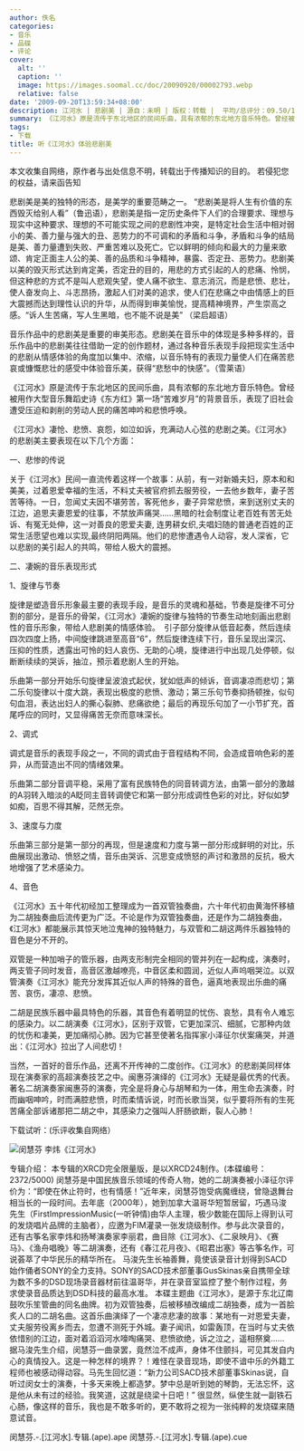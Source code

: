 ```yaml
---
author: 佚名
categories:
- 音乐
- 品碟
- 评论
cover:
  alt: ''
  caption: ''
  image: https://images.soomal.cc/doc/20090920/00002793.webp
  relative: false
date: '2009-09-20T13:59:34+08:00'
description: 江河水 | 悲剧美 | 源自：未明 | 版权：转载 |  平均/总评分：09.50/19
summary: 《江河水》原是流传于东北地区的民间乐曲，具有浓郁的东北地方音乐特色。曾经被用作大型音乐舞蹈史诗《东方红》第一场“苦难岁月”的背景音乐，表现了旧社会遭受压迫和剥削的劳动人民的痛苦呻吟和悲愤呼唤。《江河水》凄怆、悲愤、哀怨，如泣如诉，充满动人心弦的悲剧之美
tags:
- 下载
title: 听《江河水》体验悲剧美
---
```


本文收集自网络，原作者与出处信息不明，转载出于传播知识的目的。
若侵犯您的权益，请来函告知



悲剧美是美的独特的形态，是美学的重要范畴之一。 “悲剧美是将人生有价值的东西毁灭给别人看”（鲁迅语），悲剧美是指一定历史条件下人们的合理要求、理想与现实中这种要求、理想的不可能实现之间的悲剧性冲突，是特定社会生活中相对弱小的美、善力量与强大的丑、恶势力的不可调和的矛盾和斗争，矛盾和斗争的结局是美、善力量遭到失败、严重苦难以及死亡。它以鲜明的倾向和最大的力量来歌颂、肯定正面主人公的美、善的品质和斗争精神，暴露、否定丑、恶势力。悲剧美以美的毁灭形式达到肯定美，否定丑的目的，用悲的方式引起的人的悲痛、怜悯，但这种悲的方式不是叫人悲观失望，使人痛不欲生、意志消沉，而是悲愤、悲壮，使人奋发向上、斗志昂扬，激起人们对美的追求，使人们在悲痛之中由情感上的巨大震撼而达到理性认识的升华，从而得到审美愉悦，提高精神境界，产生崇高之感。“诉人生苦痛，写人生黑暗，也不能不说是美” （梁启超语）



音乐作品中的悲剧美是重要的审美形态。悲剧美在音乐中的体现是多种多样的，音乐作品中的悲剧美往往借助一定的创作题材，通过各种音乐表现手段把现实生活中的悲剧从情感体验的角度加以集中、浓缩，以音乐特有的表现力量使人们在痛苦悲哀或慷慨悲壮的感受中体验音乐美，获得“悲愁中的快感”。（雪莱语）



《江河水》原是流传于东北地区的民间乐曲，具有浓郁的东北地方音乐特色。曾经被用作大型音乐舞蹈史诗《东方红》第一场“苦难岁月”的背景音乐，表现了旧社会遭受压迫和剥削的劳动人民的痛苦呻吟和悲愤呼唤。



《江河水》凄怆、悲愤、哀怨，如泣如诉，充满动人心弦的悲剧之美。《江河水》的悲剧美主要表现在以下几个方面：



一、悲惨的传说



关于《江河水》民间一直流传着这样一个故事：从前，有一对新婚夫妇，原本和和美美，过着恩爱幸福的生活，不料丈夫被官府抓去服劳役，一去他乡数年，妻子苦苦等待。一日，忽闻丈夫因不堪劳苦，客死他乡，妻子异常悲愤，来到送别丈夫的江边，追思夫妻恩爱的往事，不禁放声痛哭……黑暗的社会制度让老百姓有苦无处诉、有冤无处伸，这一对善良的恩爱夫妻, 连男耕女织,夫唱妇随的普通老百姓的正常生活愿望也难以实现,最终阴阳两隔。他们的悲惨遭遇令人动容，发人深省，它以悲剧的美引起人的共鸣，带给人极大的震撼。



二、凄婉的音乐表现形式



1、旋律与节奏



旋律是塑造音乐形象最主要的表现手段，是音乐的灵魂和基础，节奏是旋律不可分割的部分，是音乐的骨架，《江河水》凄婉的旋律与独特的节奏生动地刻画出悲剧性的音乐形象，带给人悲剧美的情感体验。 
引子部分旋律从低音起奏，然后连续四次四度上扬，中间旋律跳进至高音“6”，然后旋律连续下行，音乐呈现出深沉、压抑的性质，透露出可怜的妇人哀伤、无助的心境，旋律进行中出现几处停顿，似断断续续的哭诉，抽泣，预示着悲剧人生的开始。



乐曲第一部分开始乐句旋律呈波浪式起伏，犹如低声的倾诉，音调凄凉而悲切；第二乐句旋律以十度大跳，表现出极度的悲愤、激动；第三乐句节奏抑扬顿挫，似句句血泪，表达出妇人的撕心裂肺、悲痛欲绝；最后的再现乐句加了一小节扩充，首尾呼应的同时，又显得痛苦无奈而意味深长。



2、调式



调式是音乐的表现手段之一，不同的调式由于音程结构不同，会造成音响色彩的差异，从而营造出不同的情绪效果。



乐曲第二部分音调平稳，采用了富有民族特色的同音转调方法，由第一部分的激越的A羽转入暗淡的A眨同主音转调使它和第一部分形成调性色彩的对比，好似如梦如痴，百思不得其解，茫然无奈。



3、速度与力度



乐曲第三部分是第一部分的再现，但是速度和力度与第一部分形成鲜明的对比，乐曲展现出激动、愤怒之情，音乐由哭诉、沉思变成愤怒的声讨和激昂的反抗，极大地增强了艺术感染力。



4、音色



《江河水》五十年代初经加工整理成为一首双管独奏曲，六十年代初由黄海怀移植为二胡独奏曲后流传更为广泛。不论是作为双管独奏曲，还是作为二胡独奏曲，《江河水》都能展示其惊天地泣鬼神的独特魅力，与双管和二胡这两件乐器独特的音色是分不开的。



双管是一种加哨子的管乐器，由两支形制完全相同的管并列在一起构成，演奏时，两支管子同时发音，高音区激越嘹亮，中音区柔和圆润，近似人声呜咽哭泣。以双管演奏《江河水》能充分发挥其近似人声的特殊的音色，逼真地表现出乐曲的痛苦、哀伤，凄凉、悲愤。



二胡是民族乐器中最具特色的乐器，其音色有着明显的忧伤、哀愁，具有令人难忘的感染力。以二胡演奏《江河水》，区别于双管，它更加深沉、细腻，它那种内敛的忧伤和凄美，更加痛彻心肺。因为它甚至使著名指挥家小泽征尔伏案痛哭，并道出：《江河水》拉出了人间悲切！



当然，一首好的音乐作品，还离不开传神的二度创作。《江河水》的悲剧美同样体现在演奏家的高超演奏技艺之中。闽惠芬演绎的《江河水》无疑是最优秀的代表。著名二胡演奏家闽惠芬的演奏，完全是将身心与胡琴和为一体，用生命去演奏，时而幽咽呻吟，时而满腔悲愤，时而柔情诉说，时而长歌当哭，似乎要将所有的生死苦痛全部诉诸那把二胡之中，其感染力之强叫人肝肠欲断，裂人心肺！



下载试听：(乐评收集自网络）



![闵慧芬 李炜《江河水》](https://images.soomal.cc/doc/20090920/00002793.webp)




专辑介绍：
本专辑的XRCD完全限量版，是以XRCD24制作。(本碟编号：2372/5000)
闵慧芬是中国民族音乐领域的传奇人物，她的二胡演奏被小泽征尔评价为：“即使在休止符时，也有情感！”近年来，闵慧芬饱受病魔缠绕，曾隐退舞台相当长的一段时间。去年底（2000年），她到加拿大温哥华短暂居留，巧遇马浚先生（FirstImpressionMusic(一听钟情)由华人主理，极少数能在国际上得到认可的发烧唱片品牌的主脑者），应邀为FIM灌录一张发烧级制作。参与此次录音的，还有古筝名家李炜和扬琴演奏家李丽君，曲目除《江河水》、《二泉映月》、《赛马》、《渔舟唱晚》等二胡演奏，还有《春江花月夜》、《昭君出塞》等古筝名作，可说荟萃了中华民乐的精华所在。
马浚先生长袖善舞，竟使该录音计划得到SACD始作俑者SONY的全力支持。SONY的SACD技术部董事GusSkinas亲自携带全球为数不多的DSD现场录音器材前往温哥华，并在录音室监控了整个制作过程，务求使录音品质达到DSD科技的最高水准。
本碟主题曲《江河水》，是源于东北辽南鼓吹乐笙管曲的同名曲牌。初为双管独奏，后被移植改编成二胡独奏，成为一首脍炙人口的二胡名曲。这首乐曲演绎了一个凄凉悲凄的故事：某地有一对恩爱夫妻，丈夫服劳役离乡而去，忽遭不测死于外城。妻子闻讯，如雷轰顶，在当时与丈夫依依惜别的江边，面对着滔滔河水嚎啕痛哭、悲愤欲绝，诉之泣之，遥相祭奠……
据马浚先生介绍，闵慧芬一曲录罢，竟然泣不成声，身体不住颤抖，可见其发自内心的真情投入。这是一种怎样的境界？！难怪在录音现场，即使不谙中乐的外籍工程师也被感动得动容。马先生回忆道：“新力公司SACD技术部董事Skinas说，自听过闵女士的演奏，十多天来晚上都造梦。梦中总是听到她的琴韵，无法忘怀，这是他从未有过的经验。我笑道，这就是绕梁十日吧！”
很显然，纵使生就一副铁石心肠，像这样的音乐，我也是不敢多听的，更不敢将之视为一张纯粹的发烧碟来随意试音。

闵慧芬.-.[江河水].专辑.(ape).ape
闵慧芬.-.[江河水].专辑.(ape).cue